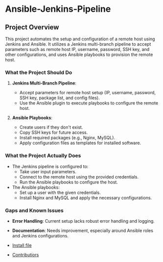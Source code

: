 # Ansible-Jenkins-Pipeline

## Project Overview

This project automates the setup and configuration of a remote host using Jenkins and Ansible. It utilizes a Jenkins multi-branch pipeline to accept parameters such as remote host IP, username, password, SSH key, and other configurations, and uses Ansible playbooks to provision the remote host.

### What the Project Should Do

1. **Jenkins Multi-Branch Pipeline**:

   - Accept parameters for remote host setup (IP, username, password, SSH key, package list, and config files).
   - Use the Ansible plugin to execute playbooks to configure the remote host.

2. **Ansible Playbooks**:
   - Create users if they don't exist.
   - Copy SSH keys for future access.
   - Install required packages (e.g., Nginx, MySQL).
   - Apply configuration files as templates for installed software.

### What the Project Actually Does

- The Jenkins pipeline is configured to:
  - Take user input parameters.
  - Connect to the remote host using the provided credentials.
  - Run the Ansible playbooks to configure the host.
- The Ansible playbooks:
  - Set up a user with the given credentials.
  - Install Nginx and MySQL and apply the necessary configurations.

### Gaps and Known Issues

- **Error Handling**: Current setup lacks robust error handling and logging.
- **Documentation**: Needs improvement, especially around Ansible roles and Jenkins configurations.

- [Install file](INSTALL.md)
- [Contributiors](CONTRIBUTIONS.md)
